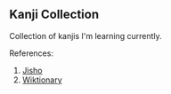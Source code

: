 ## Kanji Collection

Collection of kanjis I'm learning currently.


References:
1) [Jisho](https://jisho.org)
2) [Wiktionary](https://en.wiktionary.org)
